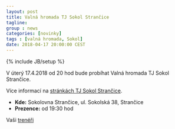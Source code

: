 ```yaml
---
layout: post
title: Valná hromada TJ Sokol Strančice
tagline:
group : news
categories: [novinky]
tags : [valná hromada, Sokol]
date: 2018-04-17 20:00:00 CEST
---
```

{% include JB/setup %}

V úterý 17.4.2018 od 20 hod bude probíhat Valná hromada TJ Sokol Strančice.

Více informací na [stránkách TJ Sokol Strančice](https://sokol-strancice.webnode.cz/news/valna-hromada-tj-sokol-strancice-2018/).

- **Kde:** Sokolovna Strančice, ul. Sokolská 38, Strančice 
- **Prezence:** od 19:30 hod

Vaši [trenéři](/treneri)
